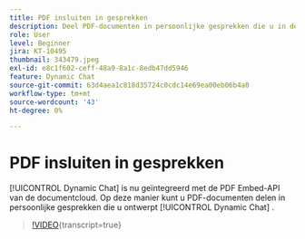 ```yaml
---
title: PDF insluiten in gesprekken
description: Deel PDF-documenten in persoonlijke gesprekken die u in de Dynamic Chat ontwerpt.
role: User
level: Beginner
jira: KT-10495
thumbnail: 343479.jpeg
exl-id: e8c1f602-ceff-48a9-8a1c-8edb47dd5946
feature: Dynamic Chat
source-git-commit: 63d4aea1c818d35724c0cdc14e69ea00eb06b4a0
workflow-type: tm+mt
source-wordcount: '43'
ht-degree: 0%

---
```


# PDF insluiten in gesprekken

[!UICONTROL Dynamic Chat]  is nu geïntegreerd met de PDF Embed-API van de documentcloud. Op deze manier kunt u PDF-documenten delen in persoonlijke gesprekken die u ontwerpt [!UICONTROL Dynamic Chat] .

>[!VIDEO](https://video.tv.adobe.com/v/343479/?quality=12&learn=on){transcript=true}
